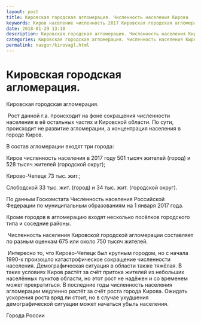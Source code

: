 ```yaml
---
layout: post
title: Кировская городская агломерация. Численность населения Кирова
keywords: Киров население численность 2017 Кировская городская агломерация 
date: 2018-01-29 13:10
description: Кировская городская агломерация. Численность населения Кирова 2017
categories: Кировская городская агломерация. Численность населения Кирова 2017
permalink: nasgor/kirovagl.html
---
```


# Кировская городская агломерация.



Кировская городская агломерация.




 Рост данной г.а. происходит на фоне сокращения численности населения в её остальных частях и Кировской области. 
По сути, происходит не развитие агломерации, а концентрация населения в городе Киров. 



В состав агломерации входят три города:


Киров	численность населения в 2017 году 501 тысяч жителей (город) и 528 тысяч жителей (городской округ);


Кирово-Чепецк 73 тыс. жит.;


Слободской 33 тыс. жит. (город) и 34 тыс. жит. (городской округ).


По данным Госкомстата Численность населения Российской Федерации по муниципальным образованиям на 1 января 2017 года.


Кроме городов в агломерацию входят несколько посёлков городского типа и соседние районы.



 Численность населения Кировской городской агломерации составляет по разным оценкам 675 или около 750 тысяч жителей. 



 Интересно то, что Кирово-Чепецк был крупным городом, но с начала 1990-х произошло катастрофическое сокращение численности населения. 
Демографическая ситуация в области также тяжёлая. В таких условиях Киров растёт за счёт притока жителей из небольших населённых пунктов области, но этот рост не надёжен и со временем может прекратиться. 
В последние годы численность населения агломерации медленно растёт за счёт роста города Кирова. 
Ожидать ускорения роста вряд ли стоит, но в случае ухудшения демографической ситуации может начаться убыль населения. 




Города России



		
